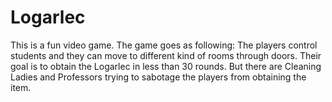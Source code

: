 # Logarlec
This is a fun video game. The game goes as following: The players control students and they can move to different kind of rooms through doors.
Their goal is to obtain the Logarlec in less than 30 rounds. But there are Cleaning Ladies and Professors trying to sabotage the players from obtaining the item.
